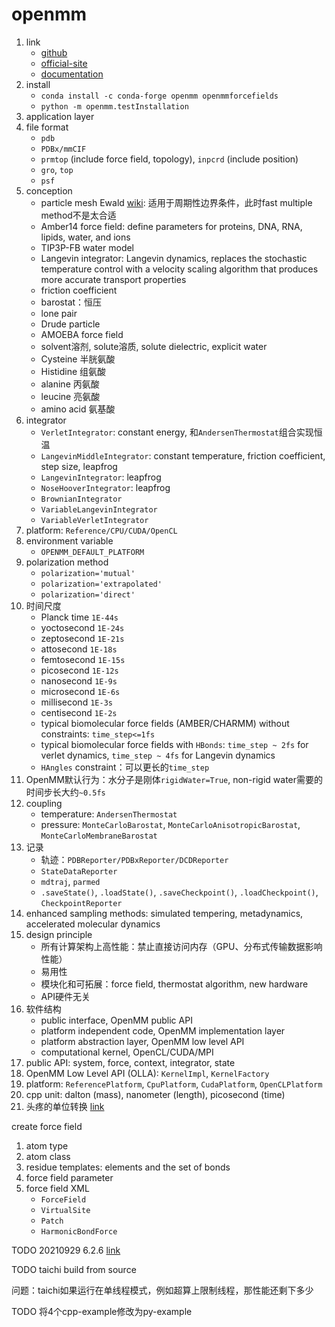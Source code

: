 # openmm

1. link
   * [github](https://github.com/openmm/openmm)
   * [official-site](https://openmm.org/)
   * [documentation](http://docs.openmm.org/latest/userguide/)
2. install
   * `conda install -c conda-forge openmm openmmforcefields`
   * `python -m openmm.testInstallation`
3. application layer
4. file format
   * `pdb`
   * `PDBx/mmCIF`
   * `prmtop` (include force field, topology), `inpcrd` (include position)
   * `gro`, `top`
   * `psf`
5. conception
   * particle mesh Ewald [wiki](https://en.wikipedia.org/wiki/Ewald_summation): 适用于周期性边界条件，此时fast multiple method不是太合适
   * Amber14 force field: define parameters for proteins, DNA, RNA, lipids, water, and ions
   * TIP3P-FB water model
   * Langevin integrator: Langevin dynamics, replaces the stochastic temperature control with a velocity scaling algorithm that produces more accurate transport properties
   * friction coefficient
   * barostat：恒压
   * lone pair
   * Drude particle
   * AMOEBA force field
   * solvent溶剂, solute溶质, solute dielectric, explicit water
   * Cysteine 半胱氨酸
   * Histidine 组氨酸
   * alanine 丙氨酸
   * leucine 亮氨酸
   * amino acid 氨基酸
6. integrator
   * `VerletIntegrator`: constant energy, 和`AndersenThermostat`组合实现恒温
   * `LangevinMiddleIntegrator`: constant temperature, friction coefficient, step size, leapfrog
   * `LangevinIntegrator`: leapfrog
   * `NoseHooverIntegrator`: leapfrog
   * `BrownianIntegrator`
   * `VariableLangevinIntegrator`
   * `VariableVerletIntegrator`
7. platform: `Reference/CPU/CUDA/OpenCL`
8. environment variable
   * `OPENMM_DEFAULT_PLATFORM`
9. polarization method
   * `polarization='mutual'`
   * `polarization='extrapolated'`
   * `polarization='direct'`
10. 时间尺度
    * Planck time `1E-44s`
    * yoctosecond `1E-24s`
    * zeptosecond `1E-21s`
    * attosecond `1E-18s`
    * femtosecond `1E-15s`
    * picosecond `1E-12s`
    * nanosecond `1E-9s`
    * microsecond `1E-6s`
    * millisecond `1E-3s`
    * centisecond `1E-2s`
    * typical biomolecular force fields (AMBER/CHARMM) without constraints: `time_step<=1fs`
    * typical biomolecular force fields with `HBonds`: `time_step ~ 2fs` for verlet dynamics, `time_step ~ 4fs` for Langevin dynamics
    * `HAngles` constraint：可以更长的`time_step`
11. OpenMM默认行为：水分子是刚体`rigidWater=True`, non-rigid water需要的时间步长大约`~0.5fs`
12. coupling
    * temperature: `AndersenThermostat`
    * pressure: `MonteCarloBarostat`, `MonteCarloAnisotropicBarostat`, `MonteCarloMembraneBarostat`
13. 记录
    * 轨迹：`PDBReporter/PDBxReporter/DCDReporter`
    * `StateDataReporter`
    * `mdtraj`, `parmed`
    * `.saveState()`, `.loadState()`, `.saveCheckpoint()`, `.loadCheckpoint()`, `CheckpointReporter`
14. enhanced sampling methods: simulated tempering, metadynamics, accelerated molecular dynamics
15. design principle
    * 所有计算架构上高性能：禁止直接访问内存（GPU、分布式传输数据影响性能）
    * 易用性
    * 模块化和可拓展：force field, thermostat algorithm, new hardware
    * API硬件无关
16. 软件结构
    * public interface, OpenMM public API
    * platform independent code, OpenMM implementation layer
    * platform abstraction layer, OpenMM low level API
    * computational kernel, OpenCL/CUDA/MPI
17. public API: system, force, context, integrator, state
18. OpenMM Low Level API (OLLA): `KernelImpl`, `KernelFactory`
19. platform: `ReferencePlatform`, `CpuPlatform`, `CudaPlatform`, `OpenCLPlatform`
20. cpp unit: dalton (mass), nanometer (length), picosecond (time)
21. 头疼的单位转换 [link](http://docs.openmm.org/latest/userguide/library/05_languages_not_cpp.html#units-and-dimensional-analysis)

create force field

1. atom type
2. atom class
3. residue templates: elements and the set of bonds
4. force field parameter
5. force field XML
   * `ForceField`
   * `VirtualSite`
   * `Patch`
   * `HarmonicBondForce`

TODO 20210929 6.2.6 [link](http://docs.openmm.org/latest/userguide/application/05_creating_ffs.html#harmonicangleforce)

TODO taichi build from source

问题：taichi如果运行在单线程模式，例如超算上限制线程，那性能还剩下多少

TODO 将4个cpp-example修改为py-example
